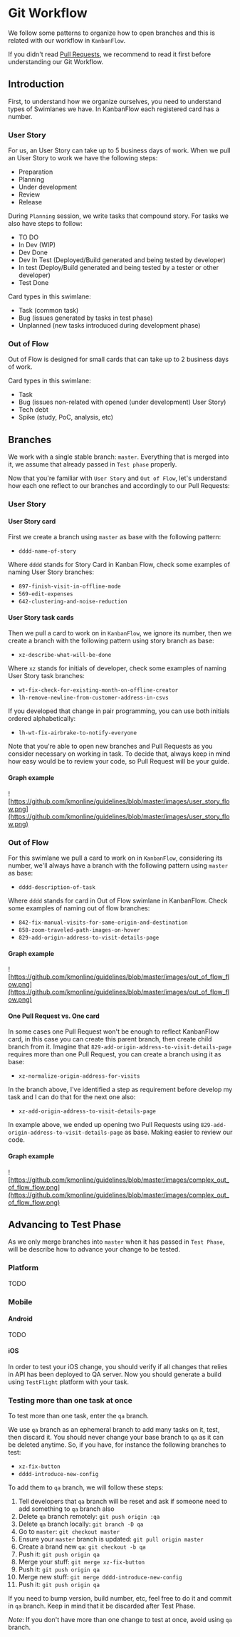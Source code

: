 Git Workflow
============

We follow some patterns to organize how to open branches and this is related with our workflow in `KanbanFlow`.

If you didn't read [Pull Requests](https://github.com/kmonline/guidelines/blob/master/resources/pull_requests.md), we recommend to read it first before understanding our Git Workflow.

## Introduction

First, to understand how we organize ourselves, you need to understand types of Swimlanes we have. In KanbanFlow each registered card has a number.

### User Story

For us, an User Story can take up to 5 business days of work. When we pull an User Story to work we have the following steps:

* Preparation
* Planning
* Under development
* Review
* Release

During `Planning` session, we write tasks that compound story. For tasks we also have steps to follow:

* TO DO
* In Dev (WIP)
* Dev Done
* Dev In Test (Deployed/Build generated and being tested by developer)
* In test (Deploy/Build generated and being tested by a tester or other developer)
* Test Done

Card types in this swimlane:

* Task (common task)
* Bug (issues generated by tasks in test phase)
* Unplanned (new tasks introduced during development phase)

### Out of Flow

Out of Flow is designed for small cards that can take up to 2 business days of work.

Card types in this swimlane:

* Task
* Bug (issues non-related with opened (under development) User Story)
* Tech debt
* Spike (study, PoC, analysis, etc)

## Branches

We work with a single stable branch: `master`. Everything that is merged into it, we assume that already passed in `Test phase` properly.

Now that you're familiar with `User Story` and `Out of Flow`, let's understand how each one reflect to our branches and accordingly to our Pull Requests:

### User Story

#### User Story card

First we create a branch using `master` as base with the following pattern:

* `dddd-name-of-story`

Where `dddd` stands for Story Card in Kanban Flow, check some examples of naming User Story branches:

* `897-finish-visit-in-offline-mode`
* `569-edit-expenses`
* `642-clustering-and-noise-reduction`

#### User Story task cards

Then we pull a card to work on in `KanbanFlow`, we ignore its number, then we create a branch with the following pattern using story branch as base:

* `xz-describe-what-will-be-done`

Where `xz` stands for initials of developer, check some examples of naming User Story task branches:

* `wt-fix-check-for-existing-month-on-offline-creator`
* `lh-remove-newline-from-customer-address-in-csvs`

If you developed that change in pair programming, you can use both initials ordered alphabetically:

* `lh-wt-fix-airbrake-to-notify-everyone`

Note that you're able to open new branches and Pull Requests as you consider necessary on working in task. To decide that, always keep in mind how easy would be to review your code, so Pull Request will be your guide.

#### Graph example

![https://github.com/kmonline/guidelines/blob/master/images/user_story_flow.png](https://github.com/kmonline/guidelines/blob/master/images/user_story_flow.png)

### Out of Flow

For this swimlane we pull a card to work on in `KanbanFlow`, considering its number, we'll always have a branch with the following pattern using `master` as base:

* `dddd-description-of-task`

Where `dddd` stands for card in Out of Flow swimlane in KanbanFlow. Check some examples of naming out of flow branches:

* `842-fix-manual-visits-for-same-origin-and-destination`
* `858-zoom-traveled-path-images-on-hover`
* `829-add-origin-address-to-visit-details-page`

#### Graph example

![https://github.com/kmonline/guidelines/blob/master/images/out_of_flow_flow.png](https://github.com/kmonline/guidelines/blob/master/images/out_of_flow_flow.png)

#### One Pull Request vs. One card

In some cases one Pull Request won't be enough to reflect KanbanFlow card, in this case you can create this parent branch, then create child branch from it. Imagine that `829-add-origin-address-to-visit-details-page` requires more than one Pull Request, you can create a branch using it as base:

* `xz-normalize-origin-address-for-visits`

In the branch above, I've identified a step as requirement before develop my task and I can do that for the next one also:

* `xz-add-origin-address-to-visit-details-page`

In example above, we ended up opening two Pull Requests using `829-add-origin-address-to-visit-details-page` as base. Making easier to review our code.

#### Graph example

![https://github.com/kmonline/guidelines/blob/master/images/complex_out_of_flow_flow.png](https://github.com/kmonline/guidelines/blob/master/images/complex_out_of_flow_flow.png)

## Advancing to Test Phase

As we only merge branches into `master` when it has passed in `Test Phase`, will be describe how to advance your change to be tested.

### Platform

TODO

### Mobile

#### Android

TODO

#### iOS

In order to test your iOS change, you should verify if all changes that relies in API has been deployed to QA server. Now you should generate a build using `TestFlight` platform with your task.

### Testing more than one task at once

To test more than one task, enter the `qa` branch.

We use `qa` branch as an ephemeral branch to add many tasks on it, test, then discard it. You should never change your base branch to `qa` as it can be deleted anytime. So, if you have, for instance the following branches to test:

* `xz-fix-button`
* `dddd-introduce-new-config`

To add them to `qa` branch, we will follow these steps:

1. Tell developers that `qa` branch will be reset and ask if someone need to add something to `qa` branch also
2. Delete `qa` branch remotely: `git push origin :qa`
3. Delete `qa` branch locally: `git branch -D qa`
4. Go to `master`: `git checkout master`
5. Ensure your `master` branch is updated: `git pull origin master`
6. Create a brand new `qa`: `git checkout -b qa`
7. Push it: `git push origin qa`
8. Merge your stuff: `git merge xz-fix-button`
9. Push it: `git push origin qa`
10. Merge new stuff: `git merge dddd-introduce-new-config`
11. Push it: `git push origin qa`

If you need to bump version, build number, etc, feel free to do it and commit in `qa` branch. Keep in mind that it be discarded after Test Phase.

*Note*: If you don't have more than one change to test at once, avoid using `qa` branch.
